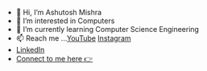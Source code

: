 - 👋 Hi, I’m Ashutosh Mishra
- 👀 I’m interested in Computers
- 🌱 I’m currently learning Computer Science Engineering
- 📫 Reach me ...[YouTube](https://www.youtube.com/c/SimplifiedLearner) [Instagram](https://www.instagram.com/ashu_mishra1526/) 
- [LinkedIn](http://www.linkedin.com/in/ashutosh-mishra-7a39b91a5)
- [Connect to me here 👉](https://linktr.ee/simplified_learner)

<!---
Ashutosh-PMishra/Ashutosh-PMishra is a ✨ special ✨ repository because its `README.md` (this file) appears on your GitHub profile.
You can click the Preview link to take a look at your changes.
--->
